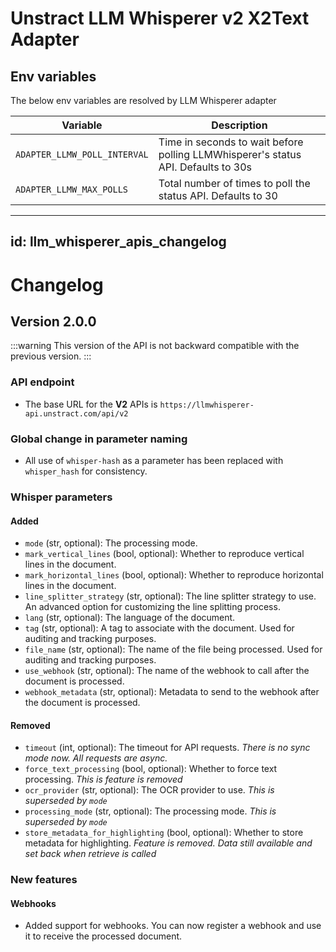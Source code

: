 # Unstract LLM Whisperer v2 X2Text Adapter

## Env variables

The below env variables are resolved by LLM Whisperer adapter

| Variable                     | Description                                                                                  |
| ---------------------------- | -------------------------------------------------------------------------------------------- |
| `ADAPTER_LLMW_POLL_INTERVAL` | Time in seconds to wait before polling LLMWhisperer's status API. Defaults to 30s            |
| `ADAPTER_LLMW_MAX_POLLS`     | Total number of times to poll the status API. Defaults to 30                                 |


---
id: llm_whisperer_apis_changelog
---

# Changelog

## Version 2.0.0

:::warning
This version of the API is not backward compatible with the previous version.
:::

### API endpoint

- The base URL for the **V2** APIs is `https://llmwhisperer-api.unstract.com/api/v2`

### Global change in parameter naming

- All use of `whisper-hash` as a parameter has been replaced with `whisper_hash` for consistency. 

### Whisper parameters

#### Added
- `mode` (str, optional): The processing mode. 
- `mark_vertical_lines` (bool, optional): Whether to reproduce vertical lines in the document.
- `mark_horizontal_lines` (bool, optional): Whether to reproduce horizontal lines in the document. 
- `line_splitter_strategy` (str, optional): The line splitter strategy to use. An advanced option for customizing the line splitting process. 
- `lang` (str, optional): The language of the document. 
- `tag` (str, optional): A tag to associate with the document. Used for auditing and tracking purposes.
- `file_name` (str, optional): The name of the file being processed. Used for auditing and tracking purposes.
- `use_webhook` (str, optional): The name of the webhook to call after the document is processed.
- `webhook_metadata` (str, optional): Metadata to send to the webhook after the document is processed.

#### Removed
- `timeout` (int, optional): The timeout for API requests. *There is no sync mode now. All requests are async.*
- `force_text_processing` (bool, optional): Whether to force text processing. *This is feature is removed*
- `ocr_provider` (str, optional): The OCR provider to use. *This is superseded by `mode`*
- `processing_mode` (str, optional): The processing mode. *This is superseded by `mode`*
- `store_metadata_for_highlighting` (bool, optional): Whether to store metadata for highlighting. *Feature is removed. Data still available and set back when retrieve is called*


### New features

#### Webhooks

- Added support for webhooks. You can now register a webhook and use it to receive the processed document.
